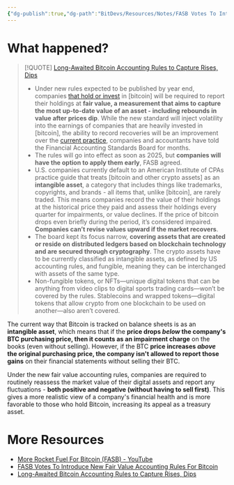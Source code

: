 ```yaml
---
{"dg-publish":true,"dg-path":"BitDevs/Resources/Notes/FASB Votes To Introduce New Fair Value Accounting Rules For Bitcoin.md","permalink":"/bit-devs/resources/notes/fasb-votes-to-introduce-new-fair-value-accounting-rules-for-bitcoin/","title":"FASB Votes To Introduce New Fair Value Accounting Rules For Bitcoin","tags":["bitdevs","bitcoin","socratic-26","accounting","finance"],"noteIcon":"3","created":"2023-09-07T21:05:38.191-10:00","updated":"2023-09-17T21:02:24.835-10:00"}
---
```




# What happened?

> [!QUOTE] [Long-Awaited Bitcoin Accounting Rules to Capture Rises, Dips](https://news.bloombergtax.com/financial-accounting/long-awaited-bitcoin-accounting-rules-to-capture-rises-dips)
> - Under new rules expected to be published by year end, companies [that hold or invest](https://news.bloombergtax.com/financial-accounting/long-debated-plan-to-account-for-cryptos-wild-swings-is-unveiled?ref=nobsbitcoin.com) in [bitcoin] will be required to report their holdings at **fair value, a measurement that aims to capture the most up-to-date value of an asset - including rebounds in value after prices dip**. While the new standard will inject volatility into the earnings of companies that are heavily invested in [bitcoin], the ability to record recoveries will be an improvement over the [current practice](https://news.bloombergtax.com/financial-accounting/bitcoin-miner-accounting-woes-reflect-lack-of-official-rules?ref=nobsbitcoin.com), companies and accountants have told the Financial Accounting Standards Board for months.
> - The rules will go into effect as soon as 2025, but **companies will have the option to apply them early**, FASB agreed.
> - U.S. companies currently default to an American Institute of CPAs practice guide that treats [bitcoin and other crypto assets] as an **intangible asset**, a category that includes things like trademarks, copyrights, and brands - all items that, unlike [bitcoin], are rarely traded. This means companies record the value of their holdings at the historical price they paid and assess their holdings every quarter for impairments, or value declines. If the price of bitcoin drops even briefly during the period, it’s considered impaired. **Companies can’t revise values upward if the market recovers**.
> - The board kept its focus narrow, **covering assets that are created or reside on distributed ledgers based on blockchain technology and are secured through cryptography**. The crypto assets have to be currently classified as intangible assets, as defined by US accounting rules, and fungible, meaning they can be interchanged with assets of the same type.
> - Non-fungible tokens, or NFTs—unique digital tokens that can be anything from video clips to digital sports trading cards—won’t be covered by the rules. Stablecoins and wrapped tokens—digital tokens that allow crypto from one blockchain to be used on another—also aren’t covered.

The current way that Bitcoin is tracked on balance sheets is as an **intangible asset**, which means that if the **price drops *below* the company's BTC purchasing price, then it counts as an impairment charge** on the books (even without selling). However, if the BTC **price increases *above* the original purchasing price, the company isn't allowed to report those gains** on their financial statements without selling their BTC.

Under the new fair value accounting rules, companies are required to routinely reassess the market value of their digital assets and report any fluctuations - **both positive and negative (without having to sell first)**. This gives a more realistic view of a company's financial health and is more favorable to those who hold Bitcoin, increasing its appeal as a treasury asset. 

# More Resources
- [More Rocket Fuel For Bitcoin (FASB) - YouTube](https://youtu.be/6TrOU__rK2M?si=7m5nl2CZPEccUj8N)
- [FASB Votes To Introduce New Fair Value Accounting Rules For Bitcoin](https://www.nobsbitcoin.com/fasb-votes-in-favor-of-fair-value-accounting-for-bitcoin/)
- [Long-Awaited Bitcoin Accounting Rules to Capture Rises, Dips](https://news.bloombergtax.com/financial-accounting/long-awaited-bitcoin-accounting-rules-to-capture-rises-dips)